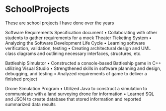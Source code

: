# SchoolProjects
These are school projects I have done over the years

Software Requirements Specification document
•	Collaborating with other students to gather requirements for a mock Theater Ticketing System
•	Analyzing the Software Development Life Cycle
•	Learning software verification, validation, testing 
•	Creating architectural design and UML class diagrams and outlining necessary interfaces, structures, etc.

Battleship Simulator
•	Constructed a console-based Battleship game in C++ utilizing Visual Studio
•	Strengthened skills in software planning and design, debugging, and testing
•	Analyzed requirements of game to deliver a finished project

Drone Simulation Program
•	Utilized Java to construct a simulation to communicate with a land surveying drone for information
•	Learned SQL and JSON to create database that stored information and reported summarized data results

